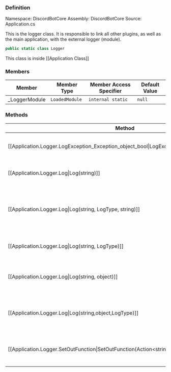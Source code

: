 
### Definition

Namespace: DiscordBotCore
Assembly: DiscordBotCore
Source: Application.cs

This is the logger class.
It is responsible to link all other plugins, as well as the main application, with the external logger (module).

```cs
public static class Logger
```

This class is inside [[Application Class]]

### Members

| Member        | Member Type    | Member Access Specifier | Default Value |
| ------------- | -------------- | ----------------------- | ------------- |
| _LoggerModule | `LoadedModule` | `internal static`       | `null`        |

### Methods

| Method                                                                                         | Description                                                  |
| ---------------------------------------------------------------------------------------------- | ------------------------------------------------------------ |
| [[Application.Logger.LogException_Exception_object_bool\|LogException(Exception,object,bool)]] | This method is used to log exceptions.                       |
| [[Application.Logger.Log\|Log(string)]]                                                        | Log strings with the default `LogType`                       |
| [[Application.Logger.Log\|Log(string, LogType, string)]]                                       | Log strings by specifying the `LogType` and a custom format. |
| [[Application.Logger.Log\|Log(string, LogType)]]                                               | Log string by specifying the `LogType`                       |
| [[Application.Logger.Log\|Log(string, object)]]                                                | Log string by specifying the sender object                   |
| [[Application.Logger.Log\|Log(string,object,LogType)]]                                         | Log string by specifying the sender and the `LogType`        |
| [[Application.Logger.SetOutFunction\|SetOutFunction(Action<string,LogType>)]]                  | Set the output function for the external logger              |
